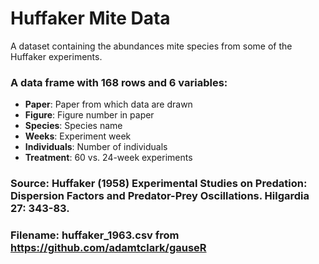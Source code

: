 # Huffaker Mite Data

A dataset containing the abundances mite species from some of the
Huffaker experiments.

### A data frame with 168 rows and 6 variables:

- **Paper**: Paper from which data are drawn
- **Figure**: Figure number in paper
- **Species**: Species name
- **Weeks**: Experiment week
- **Individuals**: Number of individuals
- **Treatment**: 60 vs. 24-week experiments

### Source: Huffaker (1958) Experimental Studies on Predation: Dispersion Factors and Predator-Prey Oscillations. Hilgardia 27: 343-83.
### Filename: huffaker_1963.csv from https://github.com/adamtclark/gauseR